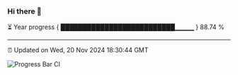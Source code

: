 ### Hi there 👋

⏳ Year progress { ██████████████████████████▁▁▁▁ } 88.74 %

---

⏰ Updated on Wed, 20 Nov 2024 18:30:44 GMT

![Progress Bar CI](https://github.com/ZhaoGui/ZhaoGui/workflows/Progress%20Bar%20CI/badge.svg)
